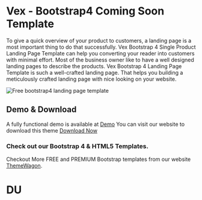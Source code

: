 # Vex - Bootstrap4 Coming Soon Template

To give a quick overview of your product to customers, a landing page is a most important thing to do that successfully. Vex Bootstrap 4 Single Product Landing Page Template can help you converting your reader into customers with minimal effort. Most of the business owner like to have a well designed landing pages to describe the products. Vex Bootstrap 4 Landing Page Template is such a well-crafted landing page. That helps you building a meticulously crafted landing page with nice looking on your website.


<img src="https://cloud.githubusercontent.com/assets/10640964/24953289/8ebbf282-1f9c-11e7-95ec-8124324af1b5.jpg" alt="Free bootstrap4 landing page template">

## Demo & Download 

A fully functional demo is available at <a href="http://demo.themewagon.com/preview/free-bootstrap-4-landing-page-template">Demo</a>
You can visit our website to download this theme <a href="https://themewagon.com/themes/free-bootstrap-4-landing-page-template/">Download Now</a>

### Check out our Bootstrap 4 & HTML5 Templates.
Checkout More FREE and PREMIUM Bootstrap templates from our website <a href="https://themewagon.com/">ThemeWagon</a>.

# DU
